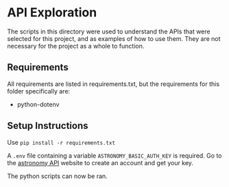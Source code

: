 # API Exploration

The scripts in this directory were used to understand the APIs that were selected for this project, and as examples of how to use them. They are not necessary for the project as a whole to function.

## Requirements

All requirements are listed in requirements.txt, but the requirements for this folder specifically are:

- python-dotenv

## Setup Instructions

Use ```pip install -r requirements.txt```

A ```.env``` file containing a variable ```ASTRONOMY_BASIC_AUTH_KEY``` is required. Go to the [astronomy API](https://astronomyapi.com/ ) website to create an account and get your key.

The python scripts can now be ran.